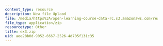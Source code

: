 ```yaml
---
content_type: resource
description: New file Uplaod
file: /media/https%3A/open-learning-course-data-rc.s3.amazonaws.com/res-21g-01-kana-spring-2010/aee28b0d9052666725264d705f131c35_ex3.zip
file_type: application/zip
resourcetype: Other
title: ex3.zip
uid: aee28b0d-9052-6667-2526-4d705f131c35
---
```

